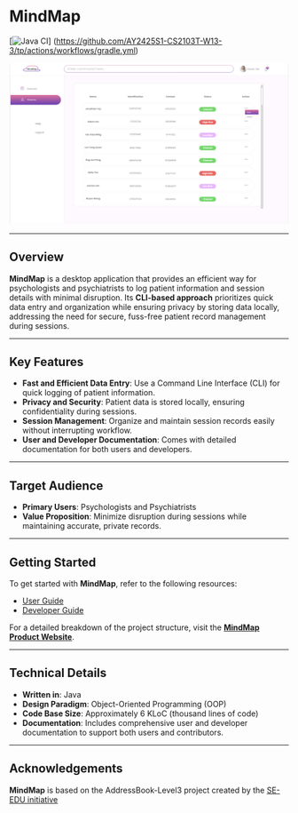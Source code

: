 # **MindMap**

[![Java CI](https://github.com/AY2425S1-CS2103T-W13-3/tp/actions/workflows/gradle.yml/badge.svg?branch=master)]
(https://github.com/AY2425S1-CS2103T-W13-3/tp/actions/workflows/gradle.yml)

![Ui](docs/images/Ui.png)

---

## **Overview**

**MindMap** is a desktop application that provides an efficient way for psychologists and psychiatrists to log patient information and session details with minimal disruption. Its **CLI-based approach** prioritizes quick data entry and organization while ensuring privacy by storing data locally, addressing the need for secure, fuss-free patient record management during sessions.

---

## **Key Features**

- **Fast and Efficient Data Entry**: Use a Command Line Interface (CLI) for quick logging of patient information.
- **Privacy and Security**: Patient data is stored locally, ensuring confidentiality during sessions.
- **Session Management**: Organize and maintain session records easily without interrupting workflow.
- **User and Developer Documentation**: Comes with detailed documentation for both users and developers.

---

## **Target Audience**

- **Primary Users**: Psychologists and Psychiatrists
- **Value Proposition**: Minimize disruption during sessions while maintaining accurate, private records.

---

## **Getting Started**

To get started with **MindMap**, refer to the following resources:

- [User Guide](https://ay2425s1-cs2103t-w13-3.github.io/tp/UserGuide.html)
- [Developer Guide](https://ay2425s1-cs2103t-w13-3.github.io/tp/DeveloperGuide.html)

For a detailed breakdown of the project structure, visit the 
**[MindMap Product Website](https://ay2425s1-cs2103t-w13-3.github.io/tp/)**.

---

## **Technical Details**

- **Written in**: Java
- **Design Paradigm**: Object-Oriented Programming (OOP)
- **Code Base Size**: Approximately 6 KLoC (thousand lines of code)
- **Documentation**: Includes comprehensive user and developer documentation to support both users and contributors.

---

## **Acknowledgements**
 **MindMap** is based on the AddressBook-Level3 project created by the [SE-EDU initiative](https://se-education.org)